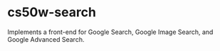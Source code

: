 # cs50w-search
Implements a front-end for Google Search, Google Image Search, and Google Advanced Search.
